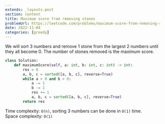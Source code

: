 ```yaml
---
extends: _layouts.post
section: content
title: Maximum score from removing stones
problemUrl: https://leetcode.com/problems/maximum-score-from-removing-stones/
date: 2022-11-04
categories: [greedy]
---
```


We will sort 3 numbers and remove 1 stone from the largest 2 numbers until they all become 0. The number of stones removed is the maximum score.

```python
class Solution:
    def maximumScore(self, a: int, b: int, c: int) -> int:
        res = 0
        a, b, c = sorted([a, b, c], reverse=True)
        while a > 0 and b > 0:
            a -= 1
            b -= 1
            res += 1
            a, b, c = sorted([a, b, c], reverse=True)
        return res
```

Time complexity: `O(n)`, sorting 3 numbers can be done in `O(1)` time. <br/>
Space complexity: `O(1)`
